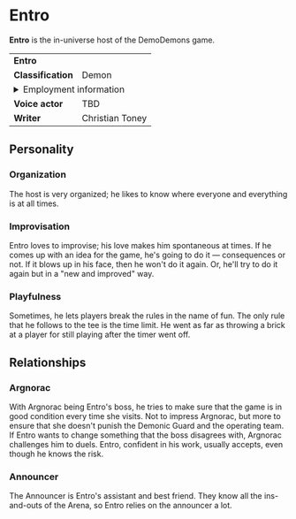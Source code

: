 # Entro
**Entro** is the in-universe host of the DemoDemons game.

<table>
  <tbody>
    <tr>
      <td colspan="2">
        <b>Entro</b>
      </td>
    </tr>
    <tr>
      <td>
        <b>Classification</b>
      </td>
      <td>Demon</td>
    </tr>
    <tr>
      <td colspan="2">
        <details>
          <summary>Employment information</summary>
          <table>
            <tbody>
              <tr>
                <td>
                  <b>Affiliation</b>
                </td>
                <td>
                  <b>Underworld:</b><br />
                  Pride Faction
                </td>
              </tr>
              <tr>
                <td>
                  <b>Title</b>
                </td>
                <td>
                  Host, DemoDemons
                </td>
              </tr>
              <tr>
                <td>
                  <b>Boss</b>
                </td>
                <td>Argnorac</td>
              </tr>
            </tbody>
          </table>
        </details>
      </td>
    </tr>
    <tr>
      <td>
        <b>Voice actor</b>
      </td>
      <td>TBD</td>
    </tr>
    <tr>
      <td>
        <b>Writer</b>
      </td>
      <td>Christian Toney</td>
    </tr>
  </tbody>
<table>

## Personality
### Organization
The host is very organized; he likes to know where everyone and everything is at all times. 

### Improvisation
Entro loves to improvise; his love makes him spontaneous at times. If he comes up with an idea for the game, he's going to do it — consequences or not. If it blows up in his face, then he won't do it again. Or, he'll try to do it again but in a "new and improved" way. 

### Playfulness
Sometimes, he lets players break the rules in the name of fun. The only rule that he follows to the tee is the time limit. He went as far as throwing a brick at a player for still playing after the timer went off.

## Relationships
### Argnorac
With Argnorac being Entro's boss, he tries to make sure that the game is in good condition every time she visits. Not to impress Argnorac, but more to ensure that she doesn't punish the Demonic Guard and the operating team. If Entro wants to change something that the boss disagrees with, Argnorac challenges him to duels. Entro, confident in his work, usually accepts, even though he knows the risk. 

### Announcer
The Announcer is Entro's assistant and best friend. They know all the ins-and-outs of the Arena, so Entro relies on the announcer a lot.